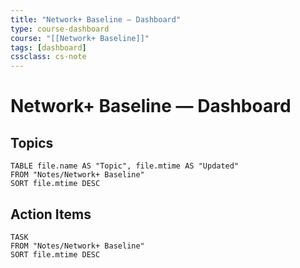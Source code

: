 ```yaml
---
title: "Network+ Baseline — Dashboard"
type: course-dashboard
course: "[[Network+ Baseline]]"
tags: [dashboard]
cssclass: cs-note
---
```


# Network+ Baseline — Dashboard

## Topics
```dataview
TABLE file.name AS "Topic", file.mtime AS "Updated"
FROM "Notes/Network+ Baseline"
SORT file.mtime DESC
```

## Action Items
```dataview
TASK
FROM "Notes/Network+ Baseline"
SORT file.mtime DESC
```

